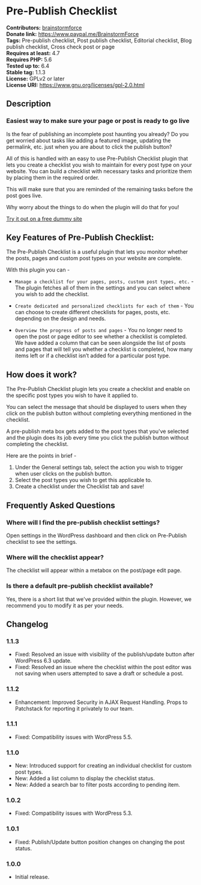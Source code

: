 # Pre-Publish Checklist #
**Contributors:** [brainstormforce](https://profiles.wordpress.org/brainstormforce)  
**Donate link:** https://www.paypal.me/BrainstormForce  
**Tags:** Pre-publish checklist, Post publish checklist, Editorial checklist, Blog publish checklist, Cross check post or page  
**Requires at least:** 4.7  
**Requires PHP:** 5.6  
**Tested up to:** 6.4  
**Stable tag:** 1.1.3  
**License:** GPLv2 or later  
**License URI:** https://www.gnu.org/licenses/gpl-2.0.html  

## Description ##
### Easiest way to make sure your page or post is ready to go live ###

Is the fear of publishing an incomplete post haunting you already? Do you get worried about tasks like adding a featured image, updating the permalink, etc. just when you are about to click the publish button?

All of this is handled with an easy to use Pre-Publish Checklist plugin that lets you create a checklist you wish to maintain for every post type on your website. You can build a checklist with necessary tasks and prioritize them by placing them in the required order.

This will make sure that you are reminded of the remaining tasks before the post goes live.

Why worry about the things to do when the plugin will do that for you!

[Try it out on a free dummy site](https://bsf.io/pre-publish-checklist-demo)

## Key Features of Pre-Publish Checklist: ##

The Pre-Publish Checklist is a useful plugin that lets you monitor whether the posts, pages and custom post types on your website are complete.

With this plugin you can -

- `Manage a checklist for your pages, posts, custom post types, etc.` - The plugin fetches all of them in the settings and you can select where you wish to add the checklist.

- `Create dedicated and personalized checklists for each of them` - You can choose to create different checklists for pages, posts, etc. depending on the design and needs.

- `Overview the progress of posts and pages` - You no longer need to open the post or page editor to see whether a checklist is completed. We have added a column that can be seen alongside the list of posts and pages that will tell you whether a checklist is completed, how many items left or if a checklist isn’t added for a particular post type.

## How does it work? ##
	
The Pre-Publish Checklist plugin lets you create a checklist and enable on the specific post types you wish to have it applied to.

You can select the message that should be displayed to users when they click on the publish button without completing everything mentioned in the checklist.

A pre-publish meta box gets added to the post types that you've selected and the plugin does its job every time you click the publish button without completing the checklist.

Here are the points in brief -

1. Under the General settings tab, select the action you wish to trigger when user clicks on the publish button.
2. Select the post types you wish to get this applicable to.
3. Create a checklist under the Checklist tab and save!

## Frequently Asked Questions ##

### Where will I find the pre-publish checklist settings? ###
Open settings in the WordPress dashboard and then click on Pre-Publish checklist to see the settings.

### Where will the checklist appear? ###
The checklist will appear within a metabox on the post/page edit page.

### Is there a default pre-publish checklist available? ###
Yes, there is a short list that we've provided within the plugin. However, we recommend you to modify it as per your needs.

## Changelog ##

### 1.1.3 ###
- Fixed: Resolved an issue with visibility of the publish/update button after WordPress 6.3 update.
- Fixed: Resolved an issue where the checklist within the post editor was not saving when users attempted to save a draft or schedule a post.

### 1.1.2 ###
- Enhancement: Improved Security in AJAX Request Handling. Props to Patchstack for reporting it privately to our team.

### 1.1.1 ###
- Fixed: Compatibility issues with WordPress 5.5.

### 1.1.0 ###
- New: Introduced support for creating an individual checklist for custom post types.
- New: Added a list column to display the checklist status.
- New: Added a search bar to filter posts according to pending item.

### 1.0.2 ###
- Fixed: Compatibility issues with WordPress 5.3.

### 1.0.1 ###
- Fixed: Publish/Update button position changes on changing the post status.

### 1.0.0 ###
- Initial release.